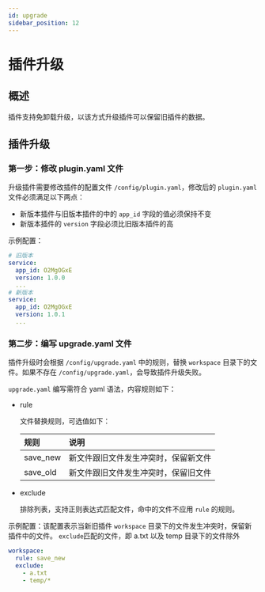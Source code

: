 ```yaml
---
id: upgrade
sidebar_position: 12
---
```


# 插件升级

## 概述

插件支持免卸载升级，以该方式升级插件可以保留旧插件的数据。

## 插件升级

### 第一步：修改 plugin.yaml 文件

升级插件需要修改插件的配置文件 `/config/plugin.yaml`，修改后的 `plugin.yaml` 文件必须满足以下两点：

- 新版本插件与旧版本插件的中的 `app_id` 字段的值必须保持不变
- 新版本插件的 `version` 字段必须比旧版本插件的高

示例配置：

```yaml
# 旧版本
service:
  app_id: O2MgOGxE
  version: 1.0.0
  ...
# 新版本
service:
  app_id: O2MgOGxE
  version: 1.0.1
  ...
```

### 第二步：编写 upgrade.yaml 文件

插件升级时会根据 `/config/upgrade.yaml` 中的规则，替换 `workspace` 目录下的文件。如果不存在 `/config/upgrade.yaml`，会导致插件升级失败。

`upgrade.yaml` 编写需符合 yaml 语法，内容规则如下：

- rule

  文件替换规则，可选值如下：

  | **规则** | **说明**                             |
  | :------- | :----------------------------------- |
  | save_new | 新文件跟旧文件发生冲突时，保留新文件 |
  | save_old | 新文件跟旧文件发生冲突时，保留旧文件 |

- exclude

  排除列表，支持正则表达式匹配文件，命中的文件不应用 `rule` 的规则。

示例配置：该配置表示当新旧插件 `workspace` 目录下的文件发生冲突时，保留新插件中的文件。 `exclude`匹配的文件，即 a.txt 以及 temp 目录下的文件除外

```yaml title="config/upgrade.yaml"
workspace:
  rule: save_new
  exclude:
    - a.txt
    - temp/*
```
